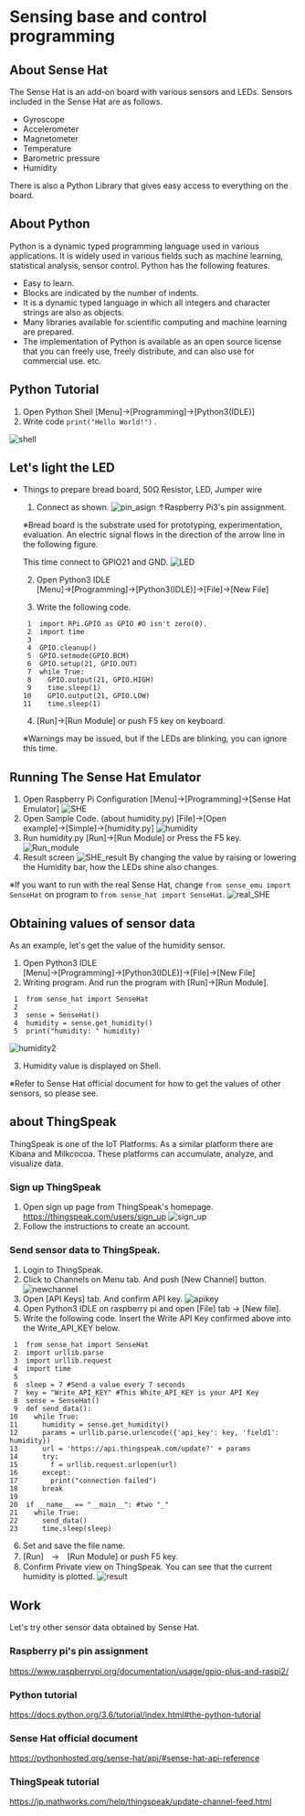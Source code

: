 # Sensing base and control programming
## About Sense Hat
The Sense Hat is an add-on board with various sensors and LEDs.
Sensors included in the Sense Hat are as follows.
- Gyroscope
- Accelerometer
- Magnetometer
- Temperature
- Barometric pressure
- Humidity

There is also a Python Library that gives easy access to everything on the board.

## About Python
Python is a dynamic typed programming language used in various applications. It is widely used in various fields such as machine learning, statistical analysis, sensor control.
Python has the following features.
- Easy to learn.
- Blocks are indicated by the number of indents.
- It is a dynamic typed language in which all integers and character strings are also as objects.
- Many libraries available for scientific computing and machine learning are prepared.
- The implementation of Python is available as an open source license that you can freely use, freely distribute, and can also use for commercial use.
etc.

## Python Tutorial
1. Open Python Shell
[Menu]→[Programming]→[Python3(IDLE)]
2. Write code  `print("Hello World!")` .

  ![shell](./image/shell.png)

## Let's light the LED
- Things to prepare
bread board, 50Ω Resistor, LED, Jumper wire
  1. Connect as shown.
  ![pin_asign](./image/gpio.png)
  ↑Raspberry Pi3's pin assignment.

    ※Bread board is the substrate used for prototyping, experimentation, evaluation. An electric signal flows in the direction of the arrow line in the following figure.

    This time connect to GPIO21 and GND.
  ![LED](./image/LED.png)

  2. Open Python3 IDLE [Menu]→[Programming]→[Python3(IDLE)]→[File]→[New File]

  3. Write the following code.

  ```
   1  import RPi.GPIO as GPIO #O isn't zero(0).
   2  import time
   3
   4  GPIO.cleanup()
   5  GPIO.setmode(GPIO.BCM)
   6  GPIO.setup(21, GPIO.OUT)
   7  while True:
   8    GPIO.output(21, GPIO.HIGH)
   9    time.sleep(1)
  10    GPIO.output(21, GPIO.LOW)
  11    time.sleep(1)
  ```
  4. [Run]→[Run Module] or push F5 key on keyboard.

    ※Warnings may be issued, but if the LEDs are blinking, you can ignore this time.

## Running The Sense Hat Emulator
1. Open Raspberry Pi Configuration
[Menu]→[Programming]→[Sense Hat Emulator]
![SHE](./image/SHE.png)
2. Open Sample Code. (about humidity.py)
[File]→[Open example]→[Simple]→[humidity.py]
![humidity](./image/humidity.png)
3. Run humidity.py
[Run]→[Run Module] or Press the F5 key.
![Run_module](./image/run_module.png)
4. Result screen
![SHE_result](./image/SHE_result.png)
By changing the value by raising or lowering the Humidity bar, how the LEDs shine also changes.

※If you want to run with the real Sense Hat, change `from sense_emu import SenseHat` on program to `from sense_hat import SenseHat`.
![real_SHE](./image/real_sense.JPG)

## Obtaining values of sensor data
As an example, let's get the value of the humidity sensor.
1. Open Python3 IDLE [Menu]→[Programming]→[Python3(IDLE)]→[File]→[New File]
2. Writing program. And run the program with [Run]→[Run Module].

  ```
   1  from sense_hat import SenseHat
   2  
   3  sense = SenseHat()
   4  humidity = sense.get_humidity()
   5  print("humidity: " humidity)
  ```

  ![humidity2](./image/humidity3.png)

3. Humidity value is displayed on Shell.

※Refer to Sense Hat official document for how to get the values of other sensors, so please see.

## about ThingSpeak
ThingSpeak is one of the IoT Platforms.
As a similar platform there are Kibana and Milkcocoa. These platforms can accumulate, analyze, and visualize data.

### Sign up ThingSpeak
1. Open sign up page from ThingSpeak's homepage.
<https://thingspeak.com/users/sign_up>
 ![sign_up](./image/Thingspeak.png)
2. Follow the instructions to create an account.

### Send sensor data to ThingSpeak.
1. Login to ThingSpeak.
2. Click to Channels on Menu tab. And push [New Channel] button.
 ![newchannel](./image/new_channel.png)
3. Open [API Keys] tab. And confirm API key.
 ![apikey](./image/apikey.png)
4. Open Python3 IDLE on raspberry pi and open [File] tab → [New file].
5. Write the following code. Insert the Write API Key confirmed above into the Write_API_KEY below.
  ```
   1  from sense_hat import SenseHat
   2  import urllib.parse
   3  import urllib.request
   4  import time
   5
   6  sleep = 7 #Send a value every 7 seconds
   7  key = "Write_API_KEY" #This White_API_KEY is your API Key
   8  sense = SenseHat()
   9  def send_data():
  10    while True:
  11      humidity = sense.get_humidity()
  12      params = urllib.parse.urlencode({'api_key': key, 'field1': humidity})
  13      url = 'https://api.thingspeak.com/update?' + params
  14      try:
  15        f = urllib.request.urlopen(url)
  16      except:
  17        print("connection failed")
  18      break
  19
  20  if __name__ == "__main__": #two "_"
  21    while True:
  22      send_data()
  23      time.sleep(sleep)
  ```
6. Set and save the file name.
7. [Run]　→　[Run Module] or push F5 key.
8. Confirm Private view on ThingSpeak.
 You can see that the current humidity is plotted.
 ![result](./image/result.png)

## Work
Let's try other sensor data obtained by Sense Hat.

### Raspberry pi's pin assignment
<https://www.raspberrypi.org/documentation/usage/gpio-plus-and-raspi2/>
### Python tutorial
<https://docs.python.org/3.6/tutorial/index.html#the-python-tutorial>
### Sense Hat official document
<https://pythonhosted.org/sense-hat/api/#sense-hat-api-reference>
### ThingSpeak tutorial
<https://jp.mathworks.com/help/thingspeak/update-channel-feed.html>
